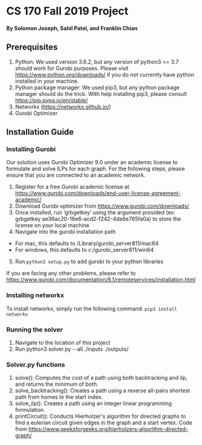# CS 170 Fall 2019 Project
#### By Solomon Joseph, Sahil Patel, and Franklin Chian

## Prerequisites
1. Python: We used version 3.6.2, but any version of python3 <= 3.7 should work for Gurobi purposes. Please visit https://www.python.org/downloads/ if you do not currently have python installed in your machine.
2. Python package manager: We used pip3, but any python package manager should do the trick. With help installing pip3, please consult https://pip.pypa.io/en/stable/
3. Networkx (https://networkx.github.io/)
4. Gurobi Optimizer

## Installation Guide

### Installing Gurobi
Our solution uses Gurobi Optimizer 9.0 under an academic license to formulate and solve ILPs for each graph. For the following steps, please ensure that you are connected to an academic network.

1. Register for a free Gurobi academic license at https://www.gurobi.com/downloads/end-user-license-agreement-academic/
2. Download Gurobi optimizer from https://www.gurobi.com/downloads/
3. Once installed, run ‘grbgetkey’ using the argument provided (ex: grbgetkey ae36ac20-16e6-acd2-f242-4da6e765fa0a) to store the license on your local machine
4. Navigate into the gurobi installation path
* For mac, this defaults to /Library/gurobi_server811/mac64
* For windows, this defaults to c:/gurobi_server811/win64
5. Run `python3 setup.py` to add gurobi to your python libraries

If you are facing any other problems, please refer to https://www.gurobi.com/documentation/8.1/remoteservices/installation.html

### Installing networkx
To install networkx, simply run the following command:
`pip3 install networkx`

### Running the solver
1. Navigate to the location of this project
2. Run python3 solver.py --all ./inputs ./outputs/

### Solver.py functions
1. solve(): Computes the cost of a path using both backtracking and ilp, and returns the minimum of both.
2. solve_backtracking(): Creates a path using a reverse  all-pairs shortest path from homes to the start index.
3. solve_ilp(): Creates a path using an integer linear programming formulation.
4. printCircuit(): Conducts Hierholzer's algorithm for directed graphs to find a eulerian circuit given edges in the graph and a start vertex. Code from https://www.geeksforgeeks.org/hierholzers-algorithm-directed-graph/
